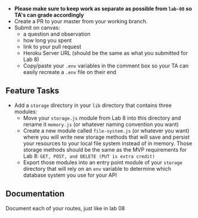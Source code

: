 * **Please make sure to keep work as separate as possible from `lab-08` so TA's can grade accordingly** 
* Create a PR to your master from your working branch.
* Submit on canvas:
  * a question and observation
  * how long you spent
  * link to your pull request
  * Heroku Server URL (should be the same as what you submitted for Lab 8)
  * Copy/paste your `.env` variables in the comment box so your TA can easily recreate a `.env` file on their end
  
## Feature Tasks
* Add a `storage` directory in your `lib` directory that contains three modules:
    * Move your `storage.js` module from Lab 8 into this directory and rename it `memory.js` (or whatever naming convention you want)
    * Create a new module called `file-system.js` (or whatever you want) where you will write new storage methods that will save and persist your resources to your local file system instead of in memory. Those storage methods should be the same as the MVP requirements for Lab 8: `GET, POST, and DELETE (PUT is extra credit)`
    * Export those modules into an entry point module of your `storage` directory that will rely on an `env` variable to determine which database system you use for your API

## Documentation
Document each of your routes, just like in lab 08
